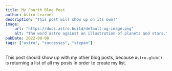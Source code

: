 ```yaml
---
title: My Fourth Blog Post
author: Astro Learner
description: "This post will show up on its own!"
image:
    url: "https://docs.astro.build/default-og-image.png"
    alt: "The word astro against an illustration of planets and stars."
pubDate: 2022-08-08
tags: ["astro", "successes", "stepan"]
---
```

This post should show up with my other blog posts, because `Astro.glob()` is returning a list of all my posts in order to create my list.